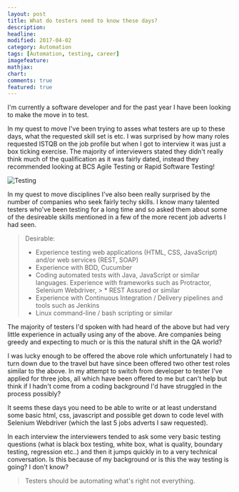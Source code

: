 ```yaml
---
layout: post
title: What do testers need to know these days?
description: 
headline: 
modified: 2017-04-02
category: Automation
tags: [Automation, testing, career]
imagefeature: 
mathjax: 
chart: 
comments: true
featured: true
---
```


I'm currently a software developer and for the past year I have been looking to make the move in to test.

In my quest to move I've been trying to asses what testers are up to these days, what the requested skill set is etc. I was surprised by how many roles requested ISTQB on the job profile but when I got to interview it was just a box ticking exercise. The majority of interviewers stated they didn't really think much of the qualification as it was fairly dated, instead they recommended looking at BCS Agile Testing or Rapid Software Testing!

![Testing](https://s-media-cache-ak0.pinimg.com/564x/73/76/fe/7376fe947404ef37719364d6e2fc6a40.jpg)

In my quest to move disciplines I've also been really surprised by the number of companies who seek fairly techy skills. I know many talented testers who've been testing for a long time and so asked them about some of the desireable skills mentioned in a few of the more recent job adverts I had seen.

> Desirable:
>
> * Experience testing web applications (HTML, CSS, JavaScript) and/or web services (REST, SOAP)
> * Experience with BDD, Cucumber
> * Coding automated tests with Java, JavaScript or similar languages. Experience with frameworks such as Protractor, Selenium Webdriver, > * REST Assured or similar
> * Experience with Continuous Integration / Delivery pipelines and tools such as Jenkins
> * Linux command-line / bash scripting or similar

The majority of testers I'd spoken with had heard of the above but had very little experience in actually using any of the above. Are companies being greedy and expecting to much or is this the natural shift in the QA world?

I was lucky enough to be offered the above role which unfortunately I had to turn down due to the travel but have since been offered two other test roles similar to the above. In my attempt to switch from developer to tester I've applied for three jobs, all which have been offered to me but can't help but think if I hadn't come from a coding background I'd have struggled in the process possibly?

It seems these days you need to be able to write or at least understand some basic html, css, javascript and possible get down to code level with Selenium Webdriver (which the last 5 jobs adverts I saw requested).

In each interview the interviewers tended to ask some very basic testing questions (what is black box testing, white box, what is quality, boundary testing, regression etc..) and then it jumps quickly in to a very technical conversation. Is this because of my background or is this the way testing is going? I don't know? 

> Testers should be automating what's right not everything.
